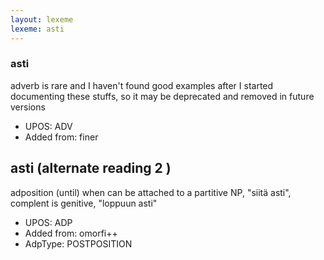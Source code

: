 ```yaml
---
layout: lexeme
lexeme: asti
---
```


###  asti

adverb is rare and I haven't found good examples after I started documenting these stuffs, so it may be deprecated and removed in future versions
* UPOS:  ADV
* Added from:  finer


## asti (alternate reading 2 )

adposition (until) when can be attached to a partitive NP, "siitä asti", complent is genitive, "loppuun asti"
* UPOS:  ADP
* Added from:  omorfi++
* AdpType:  POSTPOSITION


